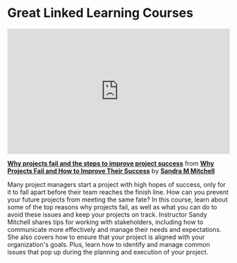 <h1> Great Linked Learning Courses</h1>

<div style="position:relative;height:0;padding-bottom:56.25%"><iframe width="640" height="360" src="https://www.linkedin.com/learning/embed/why-projects-fail-and-how-to-improve-their-success/why-projects-fail-and-the-steps-to-improve-project-success?autoplay=false&claim=AQFTZjJC4xHCnQAAAZfwg3XL0HrZ4ErLd36gjug4tZrLez_1Z2LaOBFMGQlYBzsxHM4sjQrjQzLYnG0MW_LchRWH0ic7CW8GLohDqEXz_BHOClXUwmX-jJeqLkH2BoTMA8RJAqprNoy2fdNPr8QdooAXj18OtmmriHLDnwzc2k13feGzlWHALXgAVTRQB9HLhC2zgFLNKB-HFWhrxx3rDSXJKgTItceVeSBQ3C7RA8ZbVeIXTjXbs8i6V4S7JSmSjylmJgGroadlSMA4J6kDLGZSux55aGR8lnIw1jx1t7Kb49dApvY6gJbrt3ajVKl4NctWC6Ntj8F28jEy6ezbvcOVSlLiChKHOcbsmobSK5kj5OsOeYvk9-3OWteqxPuC756aXr2ZfGQCgPUTAvQ_xB0zSfZCPWiz-LtzdRM8dIfYSkGdVEtLZ_kKazUR6Ej1BZIICQd6o4HEuDtN_DtbY_maWaTThI9huOr0JPqV3Wj89_OhGdkx6rMUeZZ-r1D_Fu5oRZE6DZuL2DQcFdIX7dA1YboIoGChmzmFsSRUfCnVMAKHfFFnn5iONYp0P4X2QCfK6FuA6kWyxEfiYAM1oFupCeaHJ7giC7Y2WyvFScvH8GRxR1F7-FafrZh9bWIvPyQaWlXsCfwPKbw_M5kXe023olHaLWfFhjw2YnHz_qI_Y9rmb4JH5DHhf02SbJFgSaA0YttH9zwaGBOIEwDchjCACYFc1HiTNC2wz_v5Iw-vdFY7jqySR6SfLmpgDschXWa9vwmY7Pr6oF2t3jMyqXdBaS7sUcPBHFWszYkqBOe8EErdVVVf2Iy8KLH5ovsWYxPbpke6vHR05_GTPkxGBgxiP20xDDRHG0Ww-6ycNjCBO-fUFqvVMwY-MKZ8Za8iWyZKyYh8OLVE4ycG_bAiCI3tMeWaiLerkvZmAeFt-hEyi1DH2BfWcXDwW0lYEmuxQoCYDSoE5CSe0PgYSYmtIQvyXSqmUCIzft3P0kqOONaWJrU0CcRYqWs1WKD5yYs6iF72HQhcXzvAJxdU98jHppCya_QXGVWZiIRzX_pL5kxv45ZUEQjiBGXvhyY92wUoQdY2ZrQbBiLkIj1seuNJI0OaCb9zjYgUKpHOEMSRP6BMG8QazE2JrCQvO-lGn-USE7E3dqhF4d2bPyRkOdcq9qUriidbj83YewjcVLwj6HeisAT87eKdip50a3zWZorS11k8n2HRUdvOBcYlR5SMmGE8HSI" mozallowfullscreen="true" webkitallowfullscreen="true" allowfullscreen="true" frameborder="0" style="position:absolute;width:100%;height:100%;left:0"></iframe></div><p><strong><a href="https://www.linkedin.com/learning/why-projects-fail-and-how-to-improve-their-success/why-projects-fail-and-the-steps-to-improve-project-success?trk=embed_lil">Why projects fail and the steps to improve project success</a></strong> from <strong><a href="https://www.linkedin.com/learning/why-projects-fail-and-how-to-improve-their-success?trk=embed_lil">Why Projects Fail and How to Improve Their Success</a></strong> by <strong><a href="https://www.linkedin.com/learning/instructors/sandra-m-mitchell?trk=embed_lil">Sandra M Mitchell</a></strong></p>

Many project managers start a project with high hopes of success, only for it to fall apart before their team reaches the finish line. How can you prevent your future projects from meeting the same fate? In this course, learn about some of the top reasons why projects fail, as well as what you can do to avoid these issues and keep your projects on track. Instructor Sandy Mitchell shares tips for working with stakeholders, including how to communicate more effectively and manage their needs and expectations. She also covers how to ensure that your project is aligned with your organization's goals. Plus, learn how to identify and manage common issues that pop up during the planning and execution of your project.

